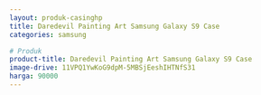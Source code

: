 ```yaml
---
layout: produk-casinghp
title: Daredevil Painting Art Samsung Galaxy S9 Case
categories: samsung

# Produk
product-title: Daredevil Painting Art Samsung Galaxy S9 Case
image-drive: 11VPQ1YwKoG9dpM-5MBSjEeshIHTNfS31
harga: 90000
---
```

